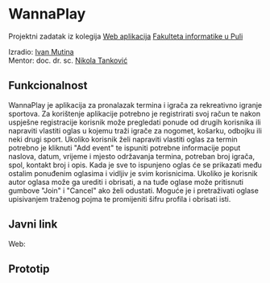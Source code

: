 # WannaPlay

Projektni zadatak iz kolegija [Web aplikacija](https://ntankovic.unipu.hr/wa) [Fakulteta informatike u Puli](https://fipu.unipu.hr/)

Izradio: [Ivan Mutina](https://www.linkedin.com/in/ivan-mutina/) \
Mentor: doc. dr. sc. [Nikola Tanković](https://fipu.unipu.hr/fipu/nikola.tankovic)

## Funkcionalnost

WannaPlay je aplikacija za pronalazak termina i igrača za rekreativno igranje sportova. Za korištenje aplikacije potrebno je registrirati svoj račun te nakon uspješne registracije korisnik može pregledati ponude od drugih korisnika ili napraviti vlastiti oglas u kojemu traži igrače za nogomet, košarku, odbojku ili neki drugi sport. Ukoliko korisnik želi napraviti vlastiti oglas za termin potrebno je kliknuti "Add event" te ispuniti potrebne informacije poput naslova, datum, vrijeme i mjesto održavanja termina, potreban broj igrača, spol, kontakt broj i opis. Kada je sve to ispunjeno oglas će se prikazati među ostalim ponuđenim oglasima i vidljiv je svim korisnicima. Ukoliko je korisnik autor oglasa može ga urediti i obrisati, a na tuđe oglase može pritisnuti gumbove "Join" i "Cancel" ako želi odustati. Moguće je i pretraživati oglase upisivanjem traženog pojma te promijeniti šifru profila i obrisati isti.

## Javni link

Web:

## Prototip
